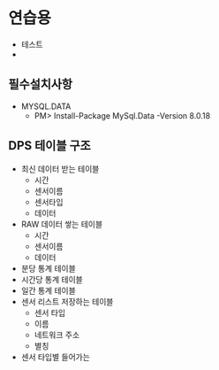 # 연습용

- 테스트
- 

## 필수설치사항

- MYSQL.DATA
  - PM> Install-Package MySql.Data -Version 8.0.18

## DPS 테이블 구조

- 최신 데이터 받는 테이블
  - 시간
  - 센서이름
  - 센서타입
  - 데이터
- RAW 데이터 쌓는 테이블
  - 시간
  - 센서이름
  - 데이터
- 분당 통계 테이블
- 시간당 통계 테이블
- 일간 통계 테이블
- 센서 리스트 저장하는 테이블
  - 센서 타입
  - 이름
  - 네트워크 주소
  - 별칭
- 센서 타입별 들어가는